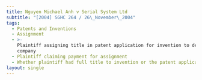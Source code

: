 ```yaml
---
title: Nguyen Michael Anh v Serial System Ltd
subtitle: "[2004] SGHC 264 / 26\_November\_2004"
tags:
  - Patents and Inventions
  - Assignment
  - >-
    Plaintiff assigning title in patent application for invention to defendant
    company
  - Plaintiff claiming payment for assignment
  - Whether plaintiff had full title to invention or the patent application
layout: single
---
```


